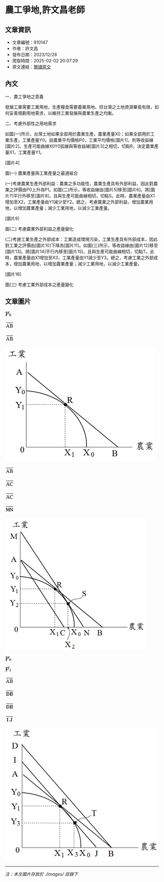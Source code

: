 # 農工爭地,許文昌老師

## 文章資訊
- 文章編號：910147
- 作者：許文昌
- 發布日期：2023/12/28
- 爬取時間：2025-02-02 20:07:29
- 原文連結：[閱讀原文](https://real-estate.get.com.tw/Columns/detail.aspx?no=910147)

## 內文
一、農工爭地之意義

發展工業需要工業用地，生產糧食需要農業用地。但台灣之土地資源畢竟有限，如何妥善規劃用地需求，以維持工業發展與農業生產之均衡。

二、考慮外部性之用地需求

如圖(一)所示，台灣土地如果全部用於農業生產，農業產量X0；如果全部用於工業生產，工業產量Y0。設農業平均價格P0，工業平均價格[圖片1]，則等收益線[圖片2]。生產可能曲線X0Y0弧線與等收益線[圖片3]之相切，切點R，決定農業產量X1，工業產量Y1。

[圖片4]

圖(一) 農業產量與工業產量之最適組合

(一)考慮農業生產外部利益：農業之多功能性，農業生產具有外部利益，因此對農業之評價由P0上升為P1。如圖(二)所示，等收益線由[圖片5]移至[圖片6]。將[圖片7]平行外移至[圖片8]，且與生產可能曲線相切，切點S。此時，農業產量由X1增加至X2，工業產量由Y1減少至Y2。總之，考慮農業之外部利益，增加農業用地，以增加農業產量；減少工業用地，以減少工業產量。

[圖片9]

圖(二) 考慮農業外部利益之產量變化

(二)考慮工業生產之外部成本：工業造成環境污染，工業生產具有外部成本，因此對工業之評價由[圖片10]下降為[圖片11]。如圖(三)所示，等收益線由[圖片12]移至[圖片13]。將[圖片14]平行內移至[圖片15]，且與生產可能曲線相切，切點T。此時，農業產量由X1增加至X3，工業產量由Y1減少至Y3。總之，考慮工業之外部成本，增加農業用地，以增加農業產量；減少工業用地，以減少工業產量。

[圖片16]

圖(三) 考慮工業外部成本之產量變化

## 文章圖片

![圖片1](./images/910147_6a4d9376.png)

![圖片2](./images/910147_280884d7.png)

![圖片3](./images/910147_280884d7.png)

![圖片4](./images/910147_e3f3832b.jpg)

![圖片5](./images/910147_280884d7.png)

![圖片6](./images/910147_6536fe09.png)

![圖片7](./images/910147_6536fe09.png)

![圖片8](./images/910147_a85b5f1e.png)

![圖片9](./images/910147_0a92adc5.jpg)

![圖片10](./images/910147_6a4d9376.png)

![圖片11](./images/910147_0966c0cf.png)

![圖片12](./images/910147_280884d7.png)

![圖片13](./images/910147_e75486aa.png)

![圖片14](./images/910147_e75486aa.png)

![圖片15](./images/910147_2d8cc44f.png)

![圖片16](./images/910147_7c276c69.jpg)


---
*注：本文圖片存放於 ./images/ 目錄下*

